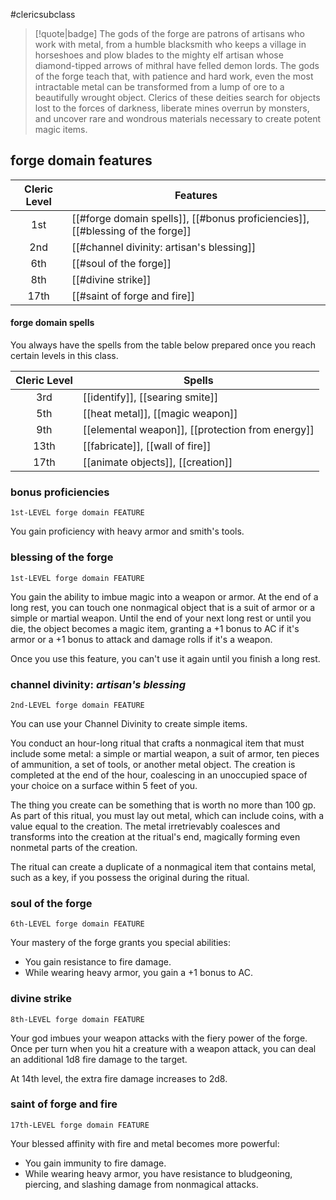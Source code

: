 #clericsubclass

> [!quote|badge] 
> The gods of the forge are patrons of artisans who work with metal, from a humble blacksmith who keeps a village in horseshoes and plow blades to the mighty elf artisan whose diamond-tipped arrows of mithral have felled demon lords. The gods of the forge teach that, with patience and hard work, even the most intractable metal can be transformed from a lump of ore to a beautifully wrought object. Clerics of these deities search for objects lost to the forces of darkness, liberate mines overrun by monsters, and uncover rare and wondrous materials necessary to create potent magic items.
## forge domain features
| **Cleric Level** | **Features**                                                                   |
| :--------------: | ------------------------------------------------------------------------------ |
|       1st        | [[#forge domain spells]], [[#bonus proficiencies]], [[#blessing of the forge]] |
|       2nd        | [[#channel divinity: artisan's blessing]]                                      |
|       6th        | [[#soul of the forge]]                                                         |
|       8th        | [[#divine strike]]                                                             |
|       17th       | [[#saint of forge and fire]]                                                   |
#### forge domain spells
You always have the spells from the table below prepared once you reach certain levels in this class.

| **Cleric Level** | **Spells**                                       |
| :--------------: | ------------------------------------------------ |
|       3rd        | [[identify]], [[searing smite]]                  |
|       5th        | [[heat metal]], [[magic weapon]]                 |
|       9th        | [[elemental weapon]], [[protection from energy]] |
|       13th       | [[fabricate]], [[wall of fire]]                  |
|       17th       | [[animate objects]], [[creation]]                |
### bonus proficiencies
`1st-LEVEL forge domain FEATURE`

You gain proficiency with heavy armor and smith's tools.
### blessing of the forge
`1st-LEVEL forge domain FEATURE`

You gain the ability to imbue magic into a weapon or armor. At the end of a long rest, you can touch one nonmagical object that is a suit of armor or a simple or martial weapon. Until the end of your next long rest or until you die, the object becomes a magic item, granting a +1 bonus to AC if it's armor or a +1 bonus to attack and damage rolls if it's a weapon.

Once you use this feature, you can't use it again until you finish a long rest.
### channel divinity: *artisan's blessing*
`2nd-LEVEL forge domain FEATURE`

You can use your Channel Divinity to create simple items.

You conduct an hour-long ritual that crafts a nonmagical item that must include some metal: a simple or martial weapon, a suit of armor, ten pieces of ammunition, a set of tools, or another metal object. The creation is completed at the end of the hour, coalescing in an unoccupied space of your choice on a surface within 5 feet of you.

The thing you create can be something that is worth no more than 100 gp. As part of this ritual, you must lay out metal, which can include coins, with a value equal to the creation. The metal irretrievably coalesces and transforms into the creation at the ritual's end, magically forming even nonmetal parts of the creation.

The ritual can create a duplicate of a nonmagical item that contains metal, such as a key, if you possess the original during the ritual.
### soul of the forge
`6th-LEVEL forge domain FEATURE`

Your mastery of the forge grants you special abilities:
- You gain resistance to fire damage.
- While wearing heavy armor, you gain a +1 bonus to AC.
### divine strike
`8th-LEVEL forge domain FEATURE`

Your god imbues your weapon attacks with the fiery power of the forge. Once per turn when you hit a creature with a weapon attack, you can deal an additional 1d8 fire damage to the target.

At 14th level, the extra fire damage increases to 2d8.
### saint of forge and fire
`17th-LEVEL forge domain FEATURE`

Your blessed affinity with fire and metal becomes more powerful:
- You gain immunity to fire damage.
- While wearing heavy armor, you have resistance to bludgeoning, piercing, and slashing damage from nonmagical attacks.
